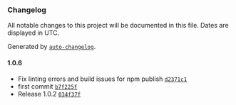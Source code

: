 ### Changelog

All notable changes to this project will be documented in this file. Dates are displayed in UTC.

Generated by [`auto-changelog`](https://github.com/CookPete/auto-changelog).

#### 1.0.6

- Fix linting errors and build issues for npm publish [`d2371c1`](https://github.com/Tartofraise/n8n-nodes-pinterest-js-client/commit/d2371c119855c52b449d9eeb60baacc14ca211ca)
- first commit [`b7f225f`](https://github.com/Tartofraise/n8n-nodes-pinterest-js-client/commit/b7f225fbdb6146f72f2808fcfce03fc4c0c27fd2)
- Release 1.0.2 [`034f37f`](https://github.com/Tartofraise/n8n-nodes-pinterest-js-client/commit/034f37f27a53917c8b6c22b97e8a3c4b3f43dc23)
